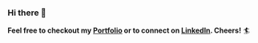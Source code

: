 ### Hi there 👋
**Feel free to checkout my [Portfolio](https://oliverklukas.github.io/) or to connect on [LinkedIn](https://www.linkedin.com/in/oliver-klukas/). Cheers!** :surfer:
